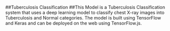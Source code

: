 ##Tuberculosis Classification
##This Model is a Tuberculosis Classification system that uses a deep learning model to classify chest X-ray images into Tuberculosis and Normal categories.
The model is built using TensorFlow and Keras and can be deployed on the web using TensorFlow.js.
